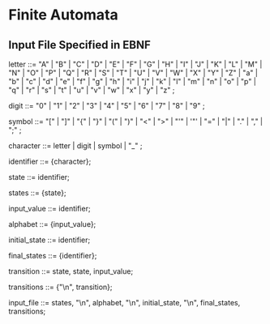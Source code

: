 # Finite Automata

## Input File Specified in EBNF

letter ::= "A" | "B" | "C" | "D" | "E" | "F" | "G"
       | "H" | "I" | "J" | "K" | "L" | "M" | "N"
       | "O" | "P" | "Q" | "R" | "S" | "T" | "U"
       | "V" | "W" | "X" | "Y" | "Z" | "a" | "b"
       | "c" | "d" | "e" | "f" | "g" | "h" | "i"
       | "j" | "k" | "l" | "m" | "n" | "o" | "p"
       | "q" | "r" | "s" | "t" | "u" | "v" | "w"
       | "x" | "y" | "z" ;
       
digit ::= "0" | "1" | "2" | "3" | "4" | "5" | "6" | "7" | "8" | "9" ;

symbol ::= "[" | "]" | "{" | "}" | "(" | ")" | "<" | ">"
       | "'" | '"' | "=" | "|" | "." | "," | ";" ;
       
character ::= letter | digit | symbol | "_" ;

identifier ::= {character};

state ::= identifier;

states ::= {state};

input_value ::= identifier;

alphabet ::= {input_value};

initial_state ::= identifier;

final_states ::= {identifier};

transition ::= state, state, input_value;

transitions ::= {"\n", transition};

input_file ::= states, "\n", alphabet, "\n", initial_state, "\n", final_states, transitions;
